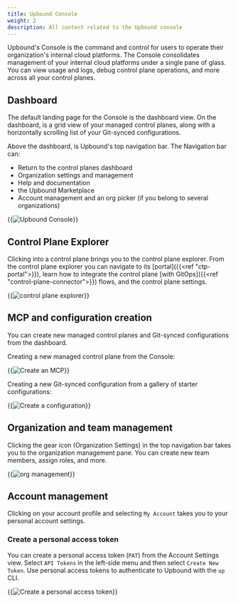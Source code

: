 ```yaml
---
title: Upbound Console
weight: 2
description: All content related to the Upbound console
---
```



Upbound's Console is the command and control for users to operate their organization's internal cloud platforms. The Console consolidates management of your internal cloud platforms under a single pane of glass. You can view usage and logs, debug control plane operations, and more across all your control planes. 

## Dashboard

The default landing page for the Console is the dashboard view. On the dashboard, is a grid view of your managed control planes, along with a horizontally scrolling list of your Git-synced configurations. 

Above the dashboard, is Upbound's top navigation bar. The Navigation bar can:

- Return to the control planes dashboard
- Organization settings and management
- Help and documentation
- the Upbound Marketplace
- Account management and an org picker (if you belong to several organizations)

{{<img src="concepts/images/dashboard.png" alt="Upbound Console" quality="100" lightbox="true">}}

<!-- vale Google.Headings = NO -->
## Control Plane Explorer
<!-- vale Google.Headings = YES -->

Clicking into a control plane brings you to the control plane explorer. From the control plane explorer you can navigate to its [portal]({{<ref "ctp-portal">}}), learn how to integrate the control plane [with GitOps]({{<ref "control-plane-connector">}}) flows, and the control plane settings.

{{<img src="concepts/images/ctp-explorer.png" alt="control plane explorer" quality="100" lightbox="true">}}

## MCP and configuration creation

You can create new managed control planes and Git-synced configurations from the dashboard. 

Creating a new managed control plane from the Console:

{{<img src="concepts/images/mcp-create-flow.png" alt="Create an MCP" quality="100" lightbox="true">}}

Creating a new Git-synced configuration from a gallery of starter configurations:

{{<img src="concepts/images/config-create-flow.png" alt="Create a configuration" quality="100" lightbox="true">}}

## Organization and team management

Clicking the gear icon (Organization Settings) in the top navigation bar takes you to the organization management pane. You can create new team members, assign roles, and more.

{{<img src="concepts/images/org-mgmt.png" alt="org management" quality="100" lightbox="true">}}

## Account management

Clicking on your account profile and selecting `My Account` takes you to your personal account settings.

### Create a personal access token

You can create a personal access token (`PAT`) from the Account Settings view. Select `API Tokens` in the left-side menu and then select `Create New Token`. Use personal access tokens to authenticate to Upbound with the `up` CLI.

{{<img src="concepts/images/settings-api-token.png" alt="Create a personal access token" quality="100" lightbox="true">}}
